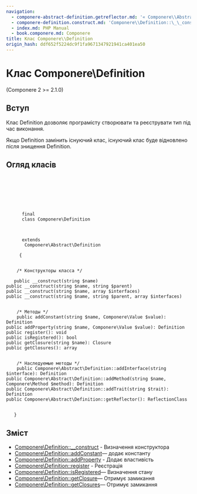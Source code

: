 ```yaml
---
navigation:
  - componere-abstract-definition.getreflector.md: '« Componere\\Abstract\\Definition::getReflector'
  - componere-definition.construct.md: 'Componere\\Definition::\_\_construct »'
  - index.md: PHP Manual
  - book.componere.md: Componere
title: Клас Componere\\Definition
origin_hash: ddf652f5224dc9f1fa9671347921941ca401ea50
---
```

# Клас Componere\\Definition

(Componere 2 >= 2.1.0)

## Вступ

Клас Definition дозволяє програмісту створювати та реєструвати тип під час виконання.

Якщо Definition замінить існуючий клас, існуючий клас буде відновлено після знищення Definition.

## Огляд класів

```classsynopsis

     
    

    
    
     
      final
      class Componere\Definition
     

     
      extends
       Componere\Abstract\Definition
     
     {
    

    /* Конструкторы класса */
    
   public __construct(string $name)
public __construct(string $name, string $parent)
public __construct(string $name, array $interfaces)
public __construct(string $name, string $parent, array $interfaces)


    /* Методы */
    public addConstant(string $name, Componere\Value $value): Definition
public addProperty(string $name, Componere\Value $value): Definition
public register(): void
public isRegistered(): bool
public getClosure(string $name): Closure
public getClosures(): array


    /* Наследуемые методы */
    public Componere\Abstract\Definition::addInterface(string $interface): Definition
public Componere\Abstract\Definition::addMethod(string $name, Componere\Method $method): Definition
public Componere\Abstract\Definition::addTrait(string $trait): Definition
public Componere\Abstract\Definition::getReflector(): ReflectionClass


   }
```

## Зміст

-   [Componere\\Definition::\_\_construct](componere-definition.construct.md) \- Визначення конструктора
-   [Componere\\Definition::addConstant](componere-definition.addconstant.md)— додає константу
-   [Componere\\Definition::addProperty](componere-definition.addproperty.md) \- Додає властивість
-   [Componere\\Definition::register](componere-definition.register.md) \- Реєстрація
-   [Componere\\Definition::isRegistered](componere-definition.isregistered.md)— Визначення стану
-   [Componere\\Definition::getClosure](componere-definition.getclosure.md)— Отримує замикання
-   [Componere\\Definition::getClosures](componere-definition.getclosures.md)— Отримує замикання
